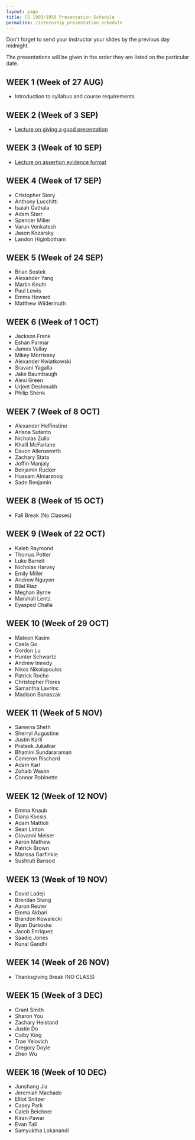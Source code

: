 ```yaml
---
layout: page
title: CS 1900/1950 Presentation Schedule
permalink: /internship_presentation_schedule
---
```


Don't forget to send your instructor your slides by the previous day midnight.

The presentations will be given in the order they are listed on the particular date.

## WEEK 1 (Week of 27 AUG)

* Introduction to syllabus and course requirements
  
## WEEK 2 (Week of 3 SEP)

* [Lecture on giving a good presentation]()

## WEEK 3 (Week of 10 SEP)
  
* [Lecture on assertion evidence format]()

## WEEK 4 (Week of 17 SEP)

* Cristopher Story
* Anthony Lucchitti
* Isaiah Gathala
* Adam Starr
* Spencer Miller
* Varun Venkatesh
* Jason Kozarsky
* Landon Higinbotham

## WEEK 5 (Week of 24 SEP)

* Brian Sostek
* Alexander Yang
* Martin Knuth
* Paul Lewis
* Emma Howard
* Matthew Wildermuth

## WEEK 6 (Week of 1 OCT)

* Jackson Frank
* Eshan Parmar
* James Vallay
* Mikey Morrissey
* Alexander Kwiatkowski
* Sravani Yagalla
* Jake Baumbaugh
* Alexi Green
* Urjeet Deshmukh
* Philip Shenk

## WEEK 7 (Week of 8 OCT)

* Alexander Helfinstine
* Ariana Sutanto
* Nicholas Zullo
* Khalil McFarlane
* Davon Allensworth
* Zachary Stata
* Joffin Manjaly
* Benjamin Rucker
* Hussam Almarzooq
* Sade Benjamin

## WEEK 8 (Week of 15 OCT)

* Fall Break (No Classes)

## WEEK 9 (Week of 22 OCT)

* Kaleb Raymond
* Thomas Potter
* Luke Barrett
* Nicholas Harvey
* Emily Miller
* Andrew Nguyen
* Bilal Riaz
* Meghan Byrne
* Marshall Lentz
* Eyasped Challa

## WEEK 10 (Week of 29 OCT)

* Mateen Kasim
* Caela Go
* Gordon Lu
* Hunter Schwartz
* Andrew Imredy
* Nikos Nikolopoulos
* Patrick Roche
* Christopher Flores
* Samantha Lavrinc
* Madison Banaszak

## WEEK 11 (Week of 5 NOV)

* Sareena Sheth
* Sherryl Augustine
* Justin Karli
* Prateek Jukalkar
* Bhamini Sundararaman
* Cameron Rischard
* Adam Karl
* Zohaib Wasim
* Connor Robinette

## WEEK 12 (Week of 12 NOV)

* Emma Knaub
* Diana Kocsis
* Adam Mattioli
* Sean Linton
* Giovanni Meiser
* Aaron Mathew
* Patrick Brown
* Marissa Garfinkle
* Sushruti Bansod

## WEEK 13 (Week of 19 NOV)

* David Ladeji
* Brendan Stang
* Aaron Reuter
* Emma Akbari
* Brandon Kowalecki
* Ryan Durkoske
* Jacob Enriquez
* Saadiq Jones
* Kunal Gandhi

## WEEK 14 (Week of 26 NOV)

* Thanksgiving Break (NO CLASS)

## WEEK 15 (Week of 3 DEC)

* Grant Smith
* Sharon You
* Zachary Heistand
* Justin Do
* Colby King
* Trae Yelovich
* Gregory Doyle
* Zhen Wu

## WEEK 16 (Week of 10 DEC)

* Junshang Jia
* Jeremiah Machado
* Elliot Snitzer
* Casey Park
* Caleb Beichner
* Kiran Pawar
* Evan Tall
* Samyuktha Lokanandi
